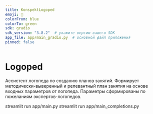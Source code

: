 ```yaml
---
title: KonspektLogoped
emoji: 🚀
colorFrom: blue
colorTo: green
sdk: gradio  
sdk_version: "3.8.2"  # укажите версию вашего SDK
app_file: app/main_gradio.py  # основной файл приложения
pinned: false
---
```





# Logoped
Ассистент логопеда по созданию планов занятий.
Формирует методически-выверенный и релевантный план занятия на основе входных параметров от логопеда.
Параметры сформированы по пожеланиям экспертов-логопедов.


streamlit run app/main.py
streamlit run app/main_completions.py
